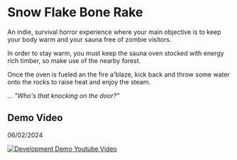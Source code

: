 # Snow Flake Bone Rake

An indie, survival horror experience where your main objective is to keep your body warm and your sauna free of zombie visitors.

In order to stay warm, you must keep the sauna oven stocked with energy rich timber, so make use of the nearby forest. 

Once the oven is fueled an the fire a'blaze, kick back and throw some water onto the rocks to raise heat and enjoy the steam.

*... "Who's that knocking on the door?"*


## Demo Video
06/02/2024

[![Development Demo Youtube Video](https://img.youtube.com/vi/-BEydouGe6s/0.jpg)](https://www.youtube.com/watch?v=-BEydouGe6s)
